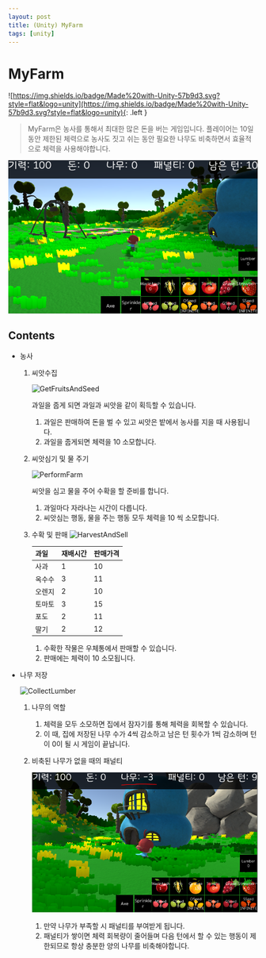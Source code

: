 ```yaml
---
layout: post
title: (Unity) MyFarm
tags: [unity]
---
```


# MyFarm

![https://img.shields.io/badge/Made%20with-Unity-57b9d3.svg?style=flat&logo=unity](https://img.shields.io/badge/Made%20with-Unity-57b9d3.svg?style=flat&logo=unity){: .left }


> MyFarm은 농사를 통해서 최대한 많은 돈을 버는 게임입니다. 플레이어는 10일 동안 제한된 체력으로 농사도 짓고 쉬는 동안 필요한 나무도 비축하면서 효율적으로 체력을 사용해야합니다.

![Title](/assets/MyFarm/Imgs/ExampleImage.PNG)

## Contents

- 농사

    1. 씨앗수집
        
		![GetFruitsAndSeed](/assets/MyFarm/Imgs/GetFruitsAndSeed.gif)
        
         과일을 줍게 되면 과일과 씨앗을 같이 획득할 수 있습니다.
        
        1. 과일은 판매하여 돈을 벌 수 있고 씨앗은 밭에서 농사를 지을 때 사용됩니다.
        2. 과일을 줍게되면 체력을 10 소모합니다.
        
    2. 씨앗심기  및 물 주기
        
        ![PerformFarm](/assets/MyFarm/Imgs/PerformFarm.gif)
        
        씨앗을 심고 물을 주어 수확을 할 준비를 합니다.
        
        1. 과일마다 자라나는 시간이 다릅니다.
        2. 씨앗심는 행동, 물을 주는 행동 모두 체력을 10 씩 소모합니다.

    3. 수확 및 판매
    ![HarvestAndSell](/assets/MyFarm/Imgs/HarvestAndSell.gif)
    
        | 과일 | 재배시간 | 판매가격 |
        | --- | --- | --- |
        | 사과 | 1 | 10 |
        | 옥수수 | 3 | 11 |
        | 오렌지 | 2 | 10 |
        | 토마토 | 3 | 15 |
        | 포도 | 2 | 11 |
        | 딸기 | 2 | 12 |

        1. 수확한 작물은 우체통에서 판매할 수 있습니다.
        2. 판매에는 체력이 10 소모됩니다.
        
- 나무 저장

    ![CollectLumber](/assets/MyFarm/Imgs/CollectLumber.gif)
    
    1. 나무의 역할
        1. 체력을 모두 소모하면 집에서 잠자기를 통해 체력을 회복할 수 있습니다.
        2. 이 때, 집에 저장된 나무 수가 4씩 감소하고 남은 턴 횟수가 1씩 감소하며 턴이 0이 될 시 게임이 끝납니다.
    
    2.  비축된 나무가 없을 때의 패널티
    
		![lumberPenalty](/assets/MyFarm/Imgs/lumberPenalty.PNG)
		1. 만약 나무가 부족할 시 패널티를 부여받게 됩니다.
		2. 패널티가 쌓이면 체력 회복량이 줄어들며 다음 턴에서 할 수 있는 행동이 제한되므로 항상 충분한 양의 나무를 비축해야합니다.